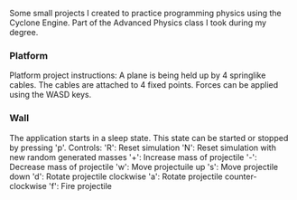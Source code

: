 Some small projects I created to practice programming physics using the Cyclone Engine. Part of the Advanced Physics class I took during my degree.


### Platform
Platform project instructions: A plane is being held up by 4 springlike cables. The cables are attached to 4 fixed points. 
Forces can be applied using the WASD keys.

### Wall
The application starts in a sleep state. This state can be started or stopped by pressing 'p'.
	Controls:
	'R': Reset simulation
	'N': Reset simulation with new random generated masses
	'+': Increase mass of projectile
	'-': Decrease mass of projectile
	'w': Move projectuile up
	's': Move projectile down
	'd': Rotate projectile clockwise
	'a': Rotate projectile counter-clockwise
	'f': Fire projectile
